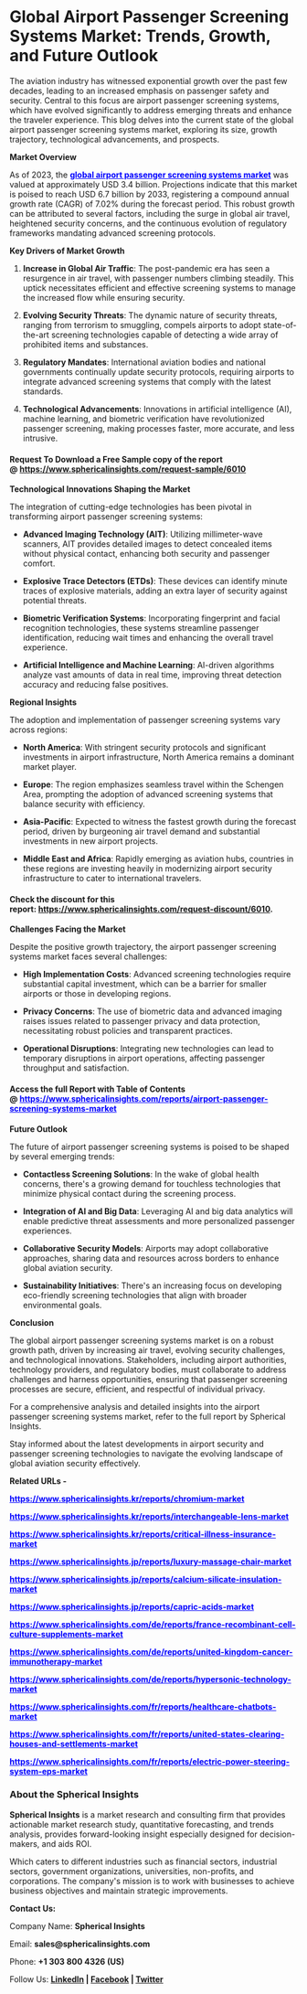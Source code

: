 <h1><strong>Global Airport Passenger Screening Systems Market: Trends, Growth, and Future Outlook<br /></strong></h1>
<p>The aviation industry has witnessed exponential growth over the past few decades, leading to an increased emphasis on passenger safety and security. Central to this focus are airport passenger screening systems, which have evolved significantly to address emerging threats and enhance the traveler experience. This blog delves into the current state of the global airport passenger screening systems market, exploring its size, growth trajectory, technological advancements, and prospects.</p>
<p><strong>Market Overview</strong></p>
<p>As of 2023, the <span style="color: #0000ff;"><strong><a style="color: #0000ff;" href="https://www.sphericalinsights.com/reports/airport-passenger-screening-systems-market" target="_blank">global airport passenger screening systems market</a></strong></span> was valued at approximately USD 3.4 billion. Projections indicate that this market is poised to reach USD 6.7 billion by 2033, registering a compound annual growth rate (CAGR) of 7.02% during the forecast period. This robust growth can be attributed to several factors, including the surge in global air travel, heightened security concerns, and the continuous evolution of regulatory frameworks mandating advanced screening protocols.</p>
<p><strong>Key Drivers of Market Growth</strong></p>
<ol>
<li>
<p><strong>Increase in Global Air Traffic</strong>: The post-pandemic era has seen a resurgence in air travel, with passenger numbers climbing steadily. This uptick necessitates efficient and effective screening systems to manage the increased flow while ensuring security.</p>
</li>
<li>
<p><strong>Evolving Security Threats</strong>: The dynamic nature of security threats, ranging from terrorism to smuggling, compels airports to adopt state-of-the-art screening technologies capable of detecting a wide array of prohibited items and substances.</p>
</li>
<li>
<p><strong>Regulatory Mandates</strong>: International aviation bodies and national governments continually update security protocols, requiring airports to integrate advanced screening systems that comply with the latest standards.</p>
</li>
<li>
<p><strong>Technological Advancements</strong>: Innovations in artificial intelligence (AI), machine learning, and biometric verification have revolutionized passenger screening, making processes faster, more accurate, and less intrusive.</p>
</li>
</ol>
<h4>Request To Download a Free Sample copy of the report @&nbsp;<a href="https://www.sphericalinsights.com/request-sample/6010">https://www.sphericalinsights.com/request-sample/6010</a></h4>
<p><strong>Technological Innovations Shaping the Market</strong></p>
<p>The integration of cutting-edge technologies has been pivotal in transforming airport passenger screening systems:</p>
<ul>
<li>
<p><strong>Advanced Imaging Technology (AIT)</strong>: Utilizing millimeter-wave scanners, AIT provides detailed images to detect concealed items without physical contact, enhancing both security and passenger comfort.</p>
</li>
<li>
<p><strong>Explosive Trace Detectors (ETDs)</strong>: These devices can identify minute traces of explosive materials, adding an extra layer of security against potential threats.</p>
</li>
<li>
<p><strong>Biometric Verification Systems</strong>: Incorporating fingerprint and facial recognition technologies, these systems streamline passenger identification, reducing wait times and enhancing the overall travel experience.</p>
</li>
<li>
<p><strong>Artificial Intelligence and Machine Learning</strong>: AI-driven algorithms analyze vast amounts of data in real time, improving threat detection accuracy and reducing false positives.</p>
</li>
</ul>
<p><strong>Regional Insights</strong></p>
<p>The adoption and implementation of passenger screening systems vary across regions:</p>
<ul>
<li>
<p><strong>North America</strong>: With stringent security protocols and significant investments in airport infrastructure, North America remains a dominant market player.</p>
</li>
<li>
<p><strong>Europe</strong>: The region emphasizes seamless travel within the Schengen Area, prompting the adoption of advanced screening systems that balance security with efficiency.</p>
</li>
<li>
<p><strong>Asia-Pacific</strong>: Expected to witness the fastest growth during the forecast period, driven by burgeoning air travel demand and substantial investments in new airport projects.</p>
</li>
<li>
<p><strong>Middle East and Africa</strong>: Rapidly emerging as aviation hubs, countries in these regions are investing heavily in modernizing airport security infrastructure to cater to international travelers.</p>
</li>
</ul>
<h4>Check the discount for this report:&nbsp;<a href="https://www.sphericalinsights.com/request-discount/6010">https://www.sphericalinsights.com/request-discount/6010</a>.</h4>
<p><strong>Challenges Facing the Market</strong></p>
<p>Despite the positive growth trajectory, the airport passenger screening systems market faces several challenges:</p>
<ul>
<li>
<p><strong>High Implementation Costs</strong>: Advanced screening technologies require substantial capital investment, which can be a barrier for smaller airports or those in developing regions.</p>
</li>
<li>
<p><strong>Privacy Concerns</strong>: The use of biometric data and advanced imaging raises issues related to passenger privacy and data protection, necessitating robust policies and transparent practices.</p>
</li>
<li>
<p><strong>Operational Disruptions</strong>: Integrating new technologies can lead to temporary disruptions in airport operations, affecting passenger throughput and satisfaction.</p>
</li>
</ul>
<h4>Access the full Report with Table of Contents @&nbsp;<span style="color: #0000ff;"><a style="color: #0000ff;" href="https://www.sphericalinsights.com/reports/airport-passenger-screening-systems-market" target="_blank">https://www.sphericalinsights.com/reports/airport-passenger-screening-systems-market</a></span></h4>
<p><strong>Future Outlook</strong></p>
<p>The future of airport passenger screening systems is poised to be shaped by several emerging trends:</p>
<ul>
<li>
<p><strong>Contactless Screening Solutions</strong>: In the wake of global health concerns, there's a growing demand for touchless technologies that minimize physical contact during the screening process.</p>
</li>
<li>
<p><strong>Integration of AI and Big Data</strong>: Leveraging AI and big data analytics will enable predictive threat assessments and more personalized passenger experiences.</p>
</li>
<li>
<p><strong>Collaborative Security Models</strong>: Airports may adopt collaborative approaches, sharing data and resources across borders to enhance global aviation security.</p>
</li>
<li>
<p><strong>Sustainability Initiatives</strong>: There's an increasing focus on developing eco-friendly screening technologies that align with broader environmental goals.</p>
</li>
</ul>
<p><strong>Conclusion</strong></p>
<p>The global airport passenger screening systems market is on a robust growth path, driven by increasing air travel, evolving security challenges, and technological innovations. Stakeholders, including airport authorities, technology providers, and regulatory bodies, must collaborate to address challenges and harness opportunities, ensuring that passenger screening processes are secure, efficient, and respectful of individual privacy.</p>
<p>For a comprehensive analysis and detailed insights into the airport passenger screening systems market, refer to the full report by Spherical Insights.</p>
<p>Stay informed about the latest developments in airport security and passenger screening technologies to navigate the evolving landscape of global aviation security effectively.</p>
<p><strong>Related URLs -</strong></p>
<p><span style="color: #0000ff;"><strong><span data-sheets-root="1"><a style="color: #0000ff;" href="https://www.sphericalinsights.kr/reports/chromium-market">https://www.sphericalinsights.kr/reports/chromium-market</a></span></strong></span></p>
<p><span style="color: #0000ff;"><strong><span data-sheets-root="1"><span data-sheets-root="1"><a style="color: #0000ff;" href="https://www.sphericalinsights.kr/reports/interchangeable-lens-market">https://www.sphericalinsights.kr/reports/interchangeable-lens-market</a></span></span></strong></span></p>
<p><span style="color: #0000ff;"><strong><span data-sheets-root="1"><span data-sheets-root="1"><span data-sheets-root="1"><a style="color: #0000ff;" href="https://www.sphericalinsights.kr/reports/critical-illness-insurance-market">https://www.sphericalinsights.kr/reports/critical-illness-insurance-market</a></span></span></span></strong></span></p>
<p><span style="color: #0000ff;"><strong><span data-sheets-root="1"><span data-sheets-root="1"><span data-sheets-root="1"><span data-sheets-root="1"><a style="color: #0000ff;" href="https://www.sphericalinsights.jp/reports/luxury-massage-chair-market">https://www.sphericalinsights.jp/reports/luxury-massage-chair-market</a></span></span></span></span></strong></span></p>
<p><span style="color: #0000ff;"><strong><span data-sheets-root="1"><span data-sheets-root="1"><span data-sheets-root="1"><span data-sheets-root="1"><span data-sheets-root="1"><a style="color: #0000ff;" href="https://www.sphericalinsights.jp/reports/calcium-silicate-insulation-market">https://www.sphericalinsights.jp/reports/calcium-silicate-insulation-market</a></span></span></span></span></span></strong></span></p>
<p><span style="color: #0000ff;"><strong><span data-sheets-root="1"><span data-sheets-root="1"><span data-sheets-root="1"><span data-sheets-root="1"><span data-sheets-root="1"><span data-sheets-root="1"><a style="color: #0000ff;" href="https://www.sphericalinsights.jp/reports/capric-acids-market">https://www.sphericalinsights.jp/reports/capric-acids-market</a></span></span></span></span></span></span></strong></span></p>
<p><span style="color: #0000ff;"><strong><span data-sheets-root="1"><span data-sheets-root="1"><span data-sheets-root="1"><span data-sheets-root="1"><span data-sheets-root="1"><span data-sheets-root="1"><span data-sheets-root="1"><a class="in-cell-link" style="color: #0000ff;" href="https://www.sphericalinsights.com/de/reports/france-recombinant-cell-culture-supplements-market" target="_blank">https://www.sphericalinsights.com/de/reports/france-recombinant-cell-culture-supplements-market</a></span></span></span></span></span></span></span></strong></span></p>
<p><span style="color: #0000ff;"><strong><span data-sheets-root="1"><span data-sheets-root="1"><span data-sheets-root="1"><span data-sheets-root="1"><span data-sheets-root="1"><span data-sheets-root="1"><span data-sheets-root="1"><span data-sheets-root="1"><a class="in-cell-link" style="color: #0000ff;" href="https://www.sphericalinsights.com/de/reports/united-kingdom-cancer-immunotherapy-market" target="_blank">https://www.sphericalinsights.com/de/reports/united-kingdom-cancer-immunotherapy-market</a></span></span></span></span></span></span></span></span></strong></span></p>
<p><span style="color: #0000ff;"><strong><span data-sheets-root="1"><span data-sheets-root="1"><span data-sheets-root="1"><span data-sheets-root="1"><span data-sheets-root="1"><span data-sheets-root="1"><span data-sheets-root="1"><span data-sheets-root="1"><span data-sheets-root="1"><a class="in-cell-link" style="color: #0000ff;" href="https://www.sphericalinsights.com/de/reports/hypersonic-technology-market" target="_blank">https://www.sphericalinsights.com/de/reports/hypersonic-technology-market</a></span></span></span></span></span></span></span></span></span></strong></span></p>
<p><span style="color: #0000ff;"><strong><span data-sheets-root="1"><span data-sheets-root="1"><span data-sheets-root="1"><span data-sheets-root="1"><span data-sheets-root="1"><span data-sheets-root="1"><span data-sheets-root="1"><span data-sheets-root="1"><span data-sheets-root="1"><span data-sheets-root="1"><a style="color: #0000ff;" href="https://www.sphericalinsights.com/fr/reports/healthcare-chatbots-market">https://www.sphericalinsights.com/fr/reports/healthcare-chatbots-market</a></span></span></span></span></span></span></span></span></span></span></strong></span></p>
<p><span style="color: #0000ff;"><strong><span data-sheets-root="1"><span data-sheets-root="1"><span data-sheets-root="1"><span data-sheets-root="1"><span data-sheets-root="1"><span data-sheets-root="1"><span data-sheets-root="1"><span data-sheets-root="1"><span data-sheets-root="1"><span data-sheets-root="1"><span data-sheets-root="1"><a style="color: #0000ff;" href="https://www.sphericalinsights.com/fr/reports/united-states-clearing-houses-and-settlements-market">https://www.sphericalinsights.com/fr/reports/united-states-clearing-houses-and-settlements-market</a></span></span></span></span></span></span></span></span></span></span></span></strong></span></p>
<p><span style="color: #0000ff;"><strong><span data-sheets-root="1"><span data-sheets-root="1"><span data-sheets-root="1"><span data-sheets-root="1"><span data-sheets-root="1"><span data-sheets-root="1"><span data-sheets-root="1"><span data-sheets-root="1"><span data-sheets-root="1"><span data-sheets-root="1"><span data-sheets-root="1"><span data-sheets-root="1"><a style="color: #0000ff;" href="https://www.sphericalinsights.com/fr/reports/electric-power-steering-system-eps-market">https://www.sphericalinsights.com/fr/reports/electric-power-steering-system-eps-market</a></span></span></span></span></span></span></span></span></span></span></span></span></strong></span></p>
<h3><strong>About the Spherical Insights</strong></h3>
<p><strong>Spherical Insights</strong>&nbsp;is a market research and consulting firm that provides actionable market research study, quantitative forecasting, and trends analysis, provides forward-looking insight especially designed for decision-makers, and aids ROI.</p>
<p>Which caters to different industries such as financial sectors, industrial sectors, government organizations, universities, non-profits, and corporations. The company's mission is to work with businesses to achieve business objectives and maintain strategic improvements.</p>
<p><strong>Contact Us:</strong></p>
<p>Company Name:&nbsp;<strong>Spherical Insights</strong></p>
<p>Email:&nbsp;<strong>sales@sphericalinsights.com</strong></p>
<p>Phone:&nbsp;<strong>+1 303 800 4326 (US)</strong></p>
<p>Follow Us:&nbsp;<strong><a href="https://www.linkedin.com/company/spherical-insight/"><u>LinkedIn</u></a>&nbsp;|&nbsp;<a href="https://www.facebook.com/sphericalinsights22"><u>Facebook</u></a>&nbsp;|&nbsp;<a href="https://twitter.com/SInsights_US"><u>Twitter</u></a></strong></p>
